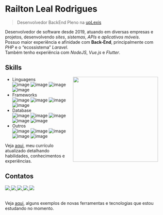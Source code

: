 # Railton Leal Rodrigues

> Desenvolvedor BackEnd Pleno na [upLexis](https://uplexis.com.br/)

Desenvolvedor de software desde 2019, atuando em diversas empresas e projetos, desenvolvendo _sites_, _sistemas_, _APIs_ e _aplicativos móveis_.<br/>
Possuo maior experiência e afinidade com **Back-End**, principalmente com _PHP_ e o “ecossistema” _Laravel_.<br/>
Também tenho experiência com _NodeJS_, _Vue.js_ e _Flutter_.

## Skills
<img align="right" height="280em" src="https://github-readme-stats.vercel.app/api/top-langs/?username=Railton98&layout=donut-vertical&theme=dark"/>

- Linguagens<br/>
![image](https://img.shields.io/badge/PHP-777BB4?style=for-the-badge&logo=php&logoColor=white)
![image](https://img.shields.io/badge/JavaScript-F7DF1E?style=for-the-badge&logo=javascript&logoColor=black)
![image](https://img.shields.io/badge/TypeScript-007ACC?style=for-the-badge&logo=typescript&logoColor=white)
![image](https://img.shields.io/badge/Dart-0175C2?style=for-the-badge&logo=dart&logoColor=white)
- Frameworks<br/>
![image](https://img.shields.io/badge/Laravel-FF2D20?style=for-the-badge&logo=laravel&logoColor=white)
![image](https://img.shields.io/badge/nestjs-%23E0234E.svg?style=for-the-badge&logo=nestjs&logoColor=white)
![image](https://img.shields.io/badge/Vue.js-35495E?style=for-the-badge&logo=vue.js&logoColor=4FC08D)
![image](https://img.shields.io/badge/Flutter-02569B?style=for-the-badge&logo=flutter&logoColor=white)
- Database<br/>
![image](https://img.shields.io/badge/mysql-4479A1.svg?style=for-the-badge&logo=mysql&logoColor=white)
![image](https://img.shields.io/badge/MariaDB-01529E?style=for-the-badge&logo=mariadb&logoColor=white)
![image](https://img.shields.io/badge/PostgreSQL-316192?style=for-the-badge&logo=postgresql&logoColor=white)
![image](https://img.shields.io/badge/SQLite-07405E?style=for-the-badge&logo=sqlite&logoColor=white)
![image](https://img.shields.io/badge/MongoDB-4EA94B?style=for-the-badge&logo=mongodb&logoColor=white)
- Outros<br/>
![image](https://img.shields.io/badge/Linux-FCC624?style=for-the-badge&logo=linux&logoColor=black)
![image](https://img.shields.io/badge/Docker-2496ED?style=for-the-badge&logo=docker&logoColor=white)
![image](https://img.shields.io/badge/Git-E34F26?style=for-the-badge&logo=git&logoColor=white)
![image](https://img.shields.io/badge/Apache-CA2136?style=for-the-badge&logo=apache&logoColor=white)
![image](https://img.shields.io/badge/Nginx-009639?style=for-the-badge&logo=nginx&logoColor=white)

Veja [aqui](https://drive.google.com/file/d/1Zab4W0DDGPzjnZIolFLyRbATTwHYRT6X/view?usp=sharing), meu currículo atualizado detalhando habilidades, conhecimentos e experiências.

## Contatos
<div>
  <a href="https://www.linkedin.com/in/railton-leal" target="_blank">
    <img src="https://img.shields.io/badge/-LinkedIn-%230077B5?style=for-the-badge&logo=linkedin&logoColor=white"/>
  </a>
  <a href="https://twitter.com/Railton_Leal" target="_blank">
    <img src="https://img.shields.io/badge/Twitter-1DA1F2?style=for-the-badge&logo=twitter&logoColor=white"/>
  </a>
  <a href="mailto:railtonleal98@gmail.com">
    <img src="https://img.shields.io/badge/Gmail-D14836?style=for-the-badge&logo=gmail&logoColor=white"/>
  </a>
  <a href="https://wa.link/703vdw">
    <img src="https://img.shields.io/badge/WhatsApp-25D366?style=for-the-badge&logo=whatsapp&logoColor=white"/>
  </a>
  <a href="https://t.me/RaylttonTecks">
    <img src="https://img.shields.io/badge/Telegram-2CA5E0?style=for-the-badge&logo=telegram&logoColor=white"/>
  </a>
</div>
<br/>

Veja [aqui](https://github.com/Railton98/my-studies), alguns exemplos de novas ferramentas e tecnologias que estou estudando no momento.
